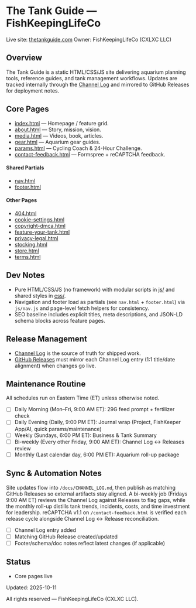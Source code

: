 # The Tank Guide — FishKeepingLifeCo

Live site: [thetankguide.com](https://thetankguide.com)
Owner: FishKeepingLifeCo (CXLXC LLC)

## Overview
The Tank Guide is a static HTML/CSS/JS site delivering aquarium planning tools, reference guides, and tank management workflows. Updates are tracked internally through the [Channel Log](docs/CHANNEL_LOG.md) and mirrored to GitHub Releases for deployment notes.

## Core Pages
- [index.html](index.html) — Homepage / feature grid.
- [about.html](about.html) — Story, mission, vision.
- [media.html](media.html) — Videos, book, articles.
- [gear.html](gear.html) — Aquarium gear guides.
- [params.html](params.html) — Cycling Coach & 24-Hour Challenge.
- [contact-feedback.html](contact-feedback.html) — Formspree + reCAPTCHA feedback.

#### Shared Partials
- [nav.html](nav.html)
- [footer.html](footer.html)

#### Other Pages
- [404.html](404.html)
- [cookie-settings.html](cookie-settings.html)
- [copyright-dmca.html](copyright-dmca.html)
- [feature-your-tank.html](feature-your-tank.html)
- [privacy-legal.html](privacy-legal.html)
- [stocking.html](stocking.html)
- [store.html](store.html)
- [terms.html](terms.html)

## Dev Notes
- Pure HTML/CSS/JS (no framework) with modular scripts in [js/](js) and shared styles in [css/](css).
- Navigation and footer load as partials (see `nav.html` + `footer.html`) via `js/nav.js` and page-level fetch helpers for consistency.
- SEO baseline includes explicit titles, meta descriptions, and JSON-LD schema blocks across feature pages.

## Release Management
- [Channel Log](docs/CHANNEL_LOG.md) is the source of truth for shipped work.
- [GitHub Releases](../../releases) must mirror each Channel Log entry (1:1 title/date alignment) when changes go live.

## Maintenance Routine
All schedules run on Eastern Time (ET) unless otherwise noted.

- [ ] Daily Morning (Mon–Fri, 9:00 AM ET): 29G feed prompt + fertilizer check
- [ ] Daily Evening (Daily, 9:00 PM ET): Journal wrap (Project, FishKeeper App/AI, quick params/maintenance)
- [ ] Weekly (Sundays, 6:00 PM ET): Business & Tank Summary
- [ ] Bi-weekly (Every other Friday, 9:00 AM ET): Channel Log ↔ Releases review
- [ ] Monthly (Last calendar day, 6:00 PM ET): Aquarium roll-up package

## Sync & Automation Notes
Site updates flow into `/docs/CHANNEL_LOG.md`, then publish as matching GitHub Releases so external artifacts stay aligned. A bi-weekly job (Fridays 9:00 AM ET) reviews the Channel Log against Releases to flag gaps, while the monthly roll-up distills tank trends, incidents, costs, and time investment for leadership. reCAPTCHA v1.1 on `/contact-feedback.html` is verified each release cycle alongside Channel Log ↔ Release reconciliation.

- [ ] Channel Log entry added
- [ ] Matching GitHub Release created/updated
- [ ] Footer/schema/doc notes reflect latest changes (if applicable)

## Status
- Core pages live

Updated: 2025-10-11

All rights reserved — FishKeepingLifeCo (CXLXC LLC).
